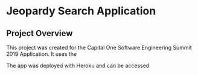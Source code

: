 # Jeopardy Search Application

## Project Overview
This project was created for the Capital One Software Engineering Summit
2019 Application. It uses the



The app was deployed with Heroku and can be accessed 